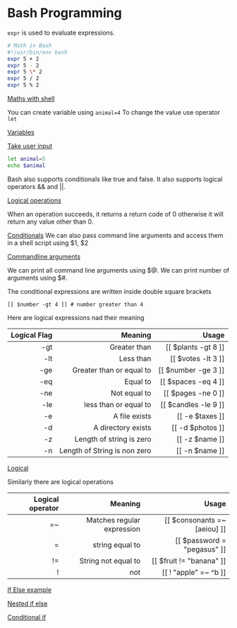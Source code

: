 # Bash Programming

`expr` is used to evaluate expressions.

```bash
# Math in Bash
#!/usr/bin/env bash
expr 5 + 2
expr 5 - 2
expr 5 \* 2
expr 5 / 2
expr 5 % 2
```

[Maths with shell](../bash_scripts/bigmath.sh)

You can create variable using `animal=4`
To change the value use operator `let`

[Variables](../bash_scripts/variables.sh)

[Take user input](../bash_scripts/readvariables.sh)

```bash
let animal=5
echo $animal
```

Bash also supports conditionals like true and false. It also supports logical operators && and ||.

[Logical operations](../bash_scripts/logical_operations.sh)

When an operation succeeds, it returns a return code of 0 otherwise it will return any value other than 0.

[Conditionals](../bash_scripts/conditional.sh)
We can also pass command line arguments and access them in a shell script using $1, $2

[Commandline arguments](../bash_scripts/args.sh)

We can print all command line arguments using $@.
We can print number of arguments using $#.

The conditional expressions are written inside double square brackets

`[[ $number -gt 4 ]] # number greater than 4`


Here are logical expressions nad their meaning

| Logical Flag | Meaning | Usage |
|--------------:|--------:|------:|
| -gt | Greater than | [[ $plants -gt 8 ]] |
| -lt | Less than | [[ $votes -lt 3 ]] |
| -ge | Greater than or equal to | [[ $number -ge 3 ]] |
| -eq | Equal to | [[ $spaces -eq 4 ]] |
| -ne | Not equal to | [[ $pages -ne 0 ]] |
| -le | less than or equal to | [[ $candles -le 9 ]] |
| -e | A file exists | [[ -e $taxes ]] |
| -d | A directory exists | [[ -d $photos ]] |
| -z | Length of string is zero | [[ -z $name ]] |
| -n | Length of String is non zero | [[ -n $name ]] |


[Logical](../bash_scripts/logical_operations.sh)

Similarly there are logical operations

| Logical operator | Meaning | Usage |
|------------------:|--------:|------:|
| =~ | Matches regular expression | [[ $consonants =~ [aeiou] ]] |
| = | string equal to | [[ $password = "pegasus" ]] |
| != | String not equal to | [[ $fruit != "banana" ]] |
| ! | not | [[ ! "apple" =~ ^b ]] |

[If Else example](../bash_scripts/ifelse.sh)

[Nested if else](../bash_scripts/nestedif.sh)

[Conditional if](../bash_scripts/condif.sh)


